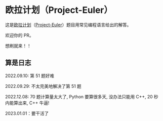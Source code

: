 # 欧拉计划（Project-Euler）
这是[欧拉计划](https://pe-cn.github.io/problems/)（[Project-Euler](https://projecteuler.net/)）题目用常见编程语言给出的解答。

欢迎你的 PR。

想刷就来！！

## 算是日志
2022.09.10: 第 51 题好难

2022.09.29: 不太完美地解决了第 51 题

2022.12.08: 70 题计算量太大了, Python 要算很多天, 没办法只能用 C++, 20 秒内能算出来, C++ 牛逼!

2023.01.01：要干活了

